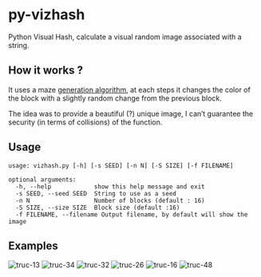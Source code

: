 # py-vizhash

Python Visual Hash, calculate a visual random image associated with a string.

## How it works ?

It uses a maze [generation algorithm](https://en.wikipedia.org/wiki/Maze_generation_algorithm#Depth-first_search),
at each steps it changes the color of the block with a slightly random change from the previous block.

The idea was to provide a beautiful (?) unique image, I can’t guarantee the security (in terms of collisions) of the function.

## Usage

```
usage: vizhash.py [-h] [-s SEED] [-n N] [-S SIZE] [-f FILENAME]

optional arguments:
  -h, --help            show this help message and exit
  -s SEED, --seed SEED  String to use as a seed
  -n N                  Number of blocks (default : 16)
  -S SIZE, --size SIZE  Block size (default :16)
  -f FILENAME, --filename Output filename, by default will show the image
```

## Examples

![truc-13](https://cloud.githubusercontent.com/assets/876685/13054744/ad6551ac-d40b-11e5-9aaf-7c99d5a527d9.png)
![truc-34](https://cloud.githubusercontent.com/assets/876685/13054746/b00917c2-d40b-11e5-83a4-dd6b23d6631a.png)
![truc-32](https://cloud.githubusercontent.com/assets/876685/13054747/b223e0fa-d40b-11e5-8fda-4414c24bc0ea.png)
![truc-26](https://cloud.githubusercontent.com/assets/876685/13054748/b35b97f6-d40b-11e5-8ac8-492046c369eb.png)
![truc-16](https://cloud.githubusercontent.com/assets/876685/13054749/b3fa5184-d40b-11e5-81f0-adf834992bcd.png)
![truc-48](https://cloud.githubusercontent.com/assets/876685/13054762/b702a368-d40b-11e5-9865-80ba6a541ad7.png)
